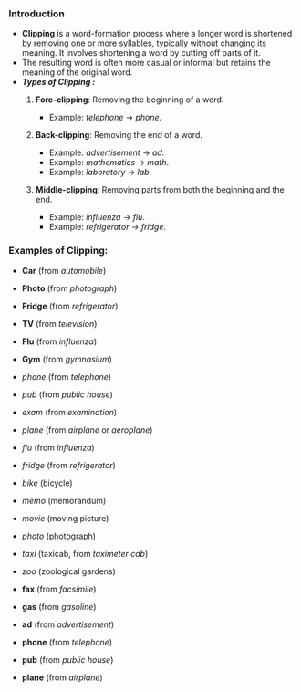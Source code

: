 
### Introduction
- **Clipping** is a word-formation process where a longer word is shortened by removing one or more syllables, typically without changing its meaning. It involves shortening a word by cutting off parts of it.
-  The resulting word is often more casual or informal but retains the meaning of the original word. 
- ***Types of Clipping :***
	1. **Fore-clipping**: Removing the beginning of a word.
	    - Example: _telephone_ → _phone_.
	  
	1. **Back-clipping**: Removing the end of a word.
	    - Example: _advertisement_ → _ad_.
	    - Example: _mathematics_ → _math_.
		- Example: _laboratory_ → _lab_.
	    
	3. **Middle-clipping**: Removing parts from both the beginning and the end.
	    - Example: _influenza_ → _flu_.
	    - Example: _refrigerator_ → _fridge_.





### Examples of Clipping:

- **Car** (from _automobile_)
- **Photo** (from _photograph_)
- **Fridge** (from _refrigerator_)
- **TV** (from _television_)
- **Flu** (from _influenza_)
- **Gym** (from _gymnasium_)
- _phone_ (from _telephone_)
- _pub_ (from _public house_)
- _exam_ (from _examination_)
- _plane_ (from _airplane_ or _aeroplane_)
- _flu_ (from _influenza_)
- _fridge_ (from _refrigerator_)
- _bike_ (bicycle)
- _memo_ (memorandum)
- _movie_ (moving picture)
- _photo_ (photograph)
- _taxi_ (taxicab, from _taximeter cab_)
- _zoo_ (zoological gardens)

- **fax** (from _facsimile_)
- **gas** (from _gasoline_)
- **ad** (from _advertisement_)
- **phone** (from _telephone_)
- **pub** (from _public house_)
- **plane** (from _airplane_)